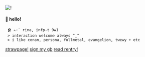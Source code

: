 ![!](https://images-wixmp-ed30a86b8c4ca887773594c2.wixmp.com/f/7714c4cf-6260-4fce-bb57-7ab0b46d8598/dbrp0qe-bdf0b364-5429-4f46-b4a9-5d1c80079160.png/v1/fill/w_99,h_56/my_melody_by_phlogistinator_dbrp0qe-fullview.png?token=eyJ0eXAiOiJKV1QiLCJhbGciOiJIUzI1NiJ9.eyJzdWIiOiJ1cm46YXBwOjdlMGQxODg5ODIyNjQzNzNhNWYwZDQxNWVhMGQyNmUwIiwiaXNzIjoidXJuOmFwcDo3ZTBkMTg4OTgyMjY0MzczYTVmMGQ0MTVlYTBkMjZlMCIsIm9iaiI6W1t7ImhlaWdodCI6Ijw9NTYiLCJwYXRoIjoiXC9mXC83NzE0YzRjZi02MjYwLTRmY2UtYmI1Ny03YWIwYjQ2ZDg1OThcL2RicnAwcWUtYmRmMGIzNjQtNTQyOS00ZjQ2LWI0YTktNWQxYzgwMDc5MTYwLnBuZyIsIndpZHRoIjoiPD05OSJ9XV0sImF1ZCI6WyJ1cm46c2VydmljZTppbWFnZS5vcGVyYXRpb25zIl19.on4bUmik0v3YxCXVtMwwX9EQ8pwp4PaejheOV4sVv5c)
#### 🌷 hello! 
     🩰 ✮⋆˙ rina, infp-t 9w1
	 > interaction welcome always ^_^ 
	 > i like conan, persona, fullmetal, evangelion, twewy + etc 

  [strawpage!](https://bulletchambers.straw.page/) [sign my gb](https://shibuya-angel.123guestbook.com/) [read rentry!](https://rentry.co/angelofshibuya)
